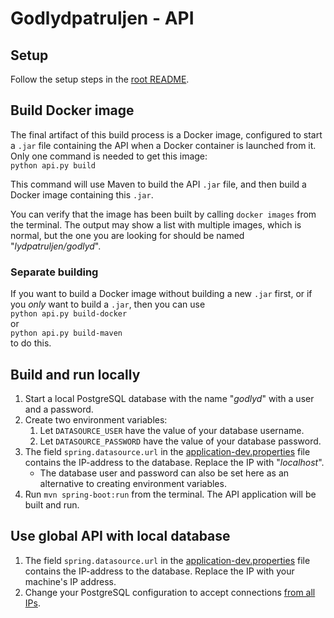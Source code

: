 # Godlydpatruljen - API

## Setup
Follow the setup steps in the [root README](../).

## Build Docker image
The final artifact of this build process is a Docker image, configured to start a `.jar` file containing the API when a Docker container is launched from it. Only one command is needed to get this image:  
`python api.py build`

This command will use Maven to build the API `.jar` file, and then build a Docker image containing this `.jar`.

You can verify that the image has been built by calling `docker images` from the terminal. The output may show a list with multiple images, which is normal, but the one you are looking for should be named "_lydpatruljen/godlyd_".

### Separate building
If you want to build a Docker image without building a new `.jar` first, or if you _only_ want to build a `.jar`, then you can use  
`python api.py build-docker`   
or  
`python api.py build-maven`  
to do this.


## Build and run locally
1. Start a local PostgreSQL database with the name "_godlyd_" with a user and a password.
1. Create two environment variables:
    1. Let `DATASOURCE_USER` have the value of your database username.
    1. Let `DATASOURCE_PASSWORD` have the value of your database password.
1. The field `spring.datasource.url` in the [application-dev.properties][app-dev-prop] file contains the IP-address to the database. Replace the IP with "_localhost_".
    - The database user and password can also be set here as an alternative to creating environment variables.
1. Run `mvn spring-boot:run` from the terminal. The API application will be built and run.

## Use global API with local database
1. The field `spring.datasource.url` in the [application-dev.properties][app-dev-prop] file contains the IP-address to the database. Replace the IP with your machine's IP address.
1. Change your PostgreSQL configuration to accept connections [from all IPs][so-psql-all-connections].



[app-dev-prop]:             src/main/resources/application-dev.properties
[so-psql-all-connections]:  https://stackoverflow.com/questions/3278379/how-to-configure-postgresql-to-accept-all-incoming-connections
